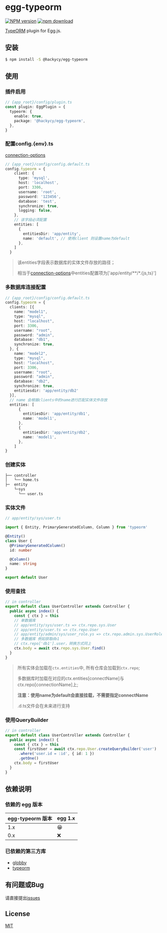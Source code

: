 # egg-typeorm

[![NPM version][npm-image]][npm-url]
[![npm download][download-image]][download-url]

[npm-image]: https://img.shields.io/npm/v/@hackycy/egg-typeorm.svg?style=flat-square
[npm-url]: https://npmjs.org/package/@hackycy/egg-typeorm
[download-image]: https://img.shields.io/npm/dm/@hackycy/egg-typeorm.svg?style=flat-square
[download-url]: https://npmjs.org/package/@hackycy/egg-typeorm

[TypeORM](https://typeorm.io/#/) plugin for Egg.js.

## 安装

```bash
$ npm install -S @hackycy/egg-typeorm
```

## 使用

### 插件启用

```ts
// {app_root}/config/plugin.ts
const plugin: EggPlugin = {
  typeorm: {
    enable: true,
    package: '@hackycy/egg-typeorm',
  },
}
```

### 配置config.{env}.ts

[connection-options](https://typeorm.io/#/connection-options)

```ts
// {app_root}/config/config.default.ts
config.typeorm = {
    client: {
      type: 'mysql',
      host: 'localhost',
      port: 3306,
      username: 'root',
      password: '123456',
      database: 'test',
      synchronize: true,
      logging: false,
    },
    // 该字段必须配置
    entities: [
      {
        entitiesDir: 'app/entity',
        name: 'default', // 使用client 则设置name为default
      },
    ]
  }
```

> 该entities字段表示数据库的实体文件存放的路径；
>
> 相当于[connection-options](https://typeorm.io/#/connection-options)中entities配置项为['app/entity/**/*.{js,ts}']

### 多数据库连接配置

```ts
// {app_root}/config/config.default.ts
config.typeorm = {
  clients: [{
    name: "model1",
    type: "mysql",
    host: "localhost",
    port: 3306,
    username: "root",
    password: "admin",
    database: "db1",
    synchronize: true,
  }, {
    name: "model2",
    type: "mysql",
    host: "localhost",
    port: 3306,
    username: "root",
    password: "admin",
    database: "db2",
    synchronize: true,
    entitiesdir: 'app/entity/db2'
  }],
  // name 会根据clients中的name进行匹配实体文件存放
  entities: [
      {
        entitiesDir: 'app/entity/db1',
        name: 'model1',
      },
      {
        entitiesDir: 'app/entity/db2',
        name: 'model1',
      },
    ]
}
```

### 创建实体

```bash
├── controller
│   └── home.ts
├─  entity
    └─sys
      └── user.ts
```

### 实体文件

```ts
// app/entity/sys/user.ts

import { Entity, PrimaryGeneratedColumn, Column } from 'typeorm'

@Entity()
class User {
  @PrimaryGeneratedColumn()
  id: number

  @Column()
  name: string
}

export default User
```

### 使用查找

```ts
// in controller
export default class UserController extends Controller {
  public async index() {
    const { ctx } = this
    // 单数据库
    // app/entity/sys/user.ts => ctx.repo.sys.User
    // app/entity/user.ts => ctx.repo.User
    // app/entity/admin/sys/user_role.ys => ctx.repo.admin.sys.UserRole
    // 多数据库 例如获取db1
    // ctx.repo['db1'].user，转换方式同上
    ctx.body = await ctx.repo.sys.User.find()
  }
}
```

> 所有实体会加载在`ctx.entities`中, 所有仓库会加载到`ctx.repo`; 
>
> 多数据库时加载在对应的ctx.entities[connectName]与ctx.repo[connectionName]上; 
>
> **注意：使用name为default会直接挂载，不需要指定connectName**
>
> .d.ts文件会在未来进行支持

### 使用QueryBuilder

```ts
// in controller
export default class UserController extends Controller {
  public async index() {
    const { ctx } = this
    const firstUser = await ctx.repo.User.createQueryBuilder('user')
      .where('user.id = :id', { id: 1 })
      .getOne()
    ctx.body = firstUser
  }
}
```

## 依赖说明

### 依赖的 egg 版本

egg-typeorm 版本 | egg 1.x
--- | ---
1.x | 😁
0.x | ❌

### 已依赖的第三方库

- [globby](https://www.npmjs.com/package/globby)
- [typeorm](https://typeorm.io/#/)

## 有问题或Bug

请直接提出[issues](https://github.com/hackycy/egg-typeorm/issues)

## License

[MIT](LICENSE)
